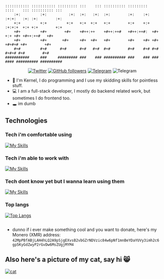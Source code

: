 ```
::::::::::: ::::::::::: ::::::::: :::    ::: :::::::::: :::::::::  ::::    ::: :::::::::: :::        
    :+:         :+:          :+:  :+:   :+:  :+:        :+:    :+: :+:+:   :+: :+:        :+:        
    +:+         +:+         +:+   +:+  +:+   +:+        +:+    +:+ :+:+:+  +:+ +:+        +:+        
    +#+         +#+        +#+    +#++:++    +#++:++#   +#++:++#:  +#+ +:+ +#+ +#++:++#   +#+        
    +#+         +#+       +#+     +#+  +#+   +#+        +#+    +#+ +#+  +#+#+# +#+        +#+        
    #+#         #+#      #+#      #+#   #+#  #+#        #+#    #+# #+#   #+#+# #+#        #+#        
###########     ###     ######### ###    ### ########## ###    ### ###    #### ########## ##########              
```
<p align="center">
  <a href="https://twitter.com/RealKernelPanic"><img alt="Twitter" src="https://img.shields.io/twitter/follow/RealKernelPanic?label=Twitter&style=flat-square&logo=twitter"></a>
  <a href="https://github.com/ItzKernel/ItzKernel"><img alt="GitHub followers" src="https://img.shields.io/github/followers/ItzKernel?label=Github&style=flat-square&logo=github"></a>
  <a href="https://t.me/itzkernel"><img alt="Telegram" src="https://img.shields.io/badge/Telegram-chat-%2326A5E4?style=flat-square&logo=telegram"></a>
  <img alt="Telegram" src="https://img.shields.io/badge/i_use_arch-btw-1793D1?style=flat-square&logo=archlinux">
</p>

- 👋 I'm Kernel, I do programming and I use my skidding skills for pointless stuff.
- 💻 I am a full-stack developer, I mostly do backend related work, but sometimes I do frontend too. 
- 🕳️ im dumb  

## Technologies

### Tech i'm comfortable using
[![My Skills](https://skillicons.dev/icons?i=html,css,scss,js,ts,rust,py,markdown,linux,vscode,vim,neovim,github,stackoverflow,cloudflare,nodejs,nest,mongodb,mysql&perline=7)](https://skillicons.dev)

### Tech i'm able to work with
[![My Skills](https://skillicons.dev/icons?i=cs,java,lua,php,dotnet,sqlite,graphql,redis,visualstudio,eclipse,figma&perline=7)](https://skillicons.dev)

### Tech dont know yet but I wanna learn using them
[![My Skills](https://skillicons.dev/icons?i=bsd,c,cpp,go,solidity,cmake,deno,react,vue,svelte,haskell,kotlin,postgresql,blender,photoshop&perline=7)](https://skillicons.dev)

### Top langs
[![Top Langs](https://github-readme-stats.vercel.app/api/top-langs/?username=ItzKernel&layout=compact&theme=omni)]()

##
- dunno if i ever make something cool and you want to donate, here's my Monero (XMR) address: `42MpPBfABjLAH4hLQ2A9pSjgEXvsB2vbGZrNDVzic84w6pNf1mnBeYDaYUVy3imh2c6gp5KyGdZwyP2rGvDw6MsZUgjMYM4`

## Also here's a picture of my cat, say hi 😸
[![cat](https://media.discordapp.net/attachments/860533877957459968/951160811831848971/20220109_010956.jpg)]()

<!---
ItzKernel/ItzKernel is a ✨ special ✨ repository because its `README.md` (this file) appears on your GitHub profile.
You can click the Preview link to take a look at your changes.
--->
